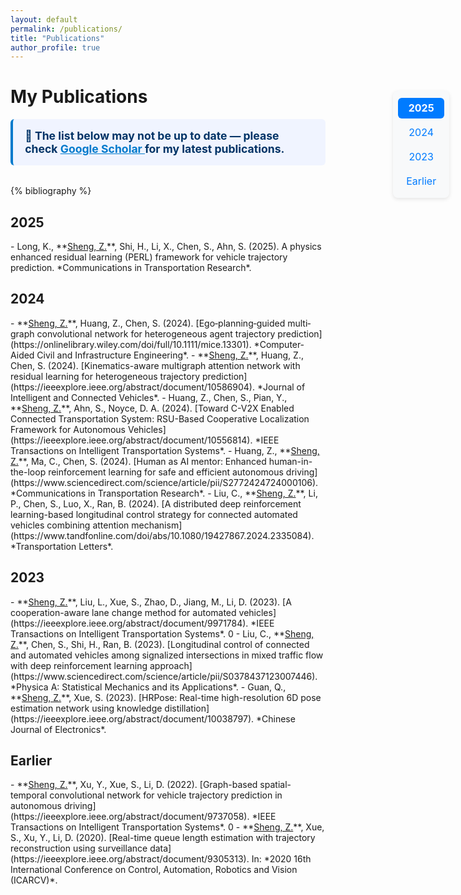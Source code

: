 ```yaml
---
layout: default
permalink: /publications/
title: "Publications"
author_profile: true
---
```


# My Publications




<div style="background-color: #f0f4ff; border-left: 4px solid #007acc; padding: 1rem 1.2rem; margin-bottom: 2rem; border-radius: 6px;">
  <h2 style="margin: 0; font-size: 1.1rem; color: #003366;">
    📌 The list below may not be up to date — please check
    <a href="https://scholar.google.com/citations?user=3T-SILsAAAAJ" target="_blank" style="color: #007acc; text-decoration: underline;">
      Google Scholar
    </a>
    for my latest publications.
  </h2>
</div>


{% bibliography %}

<h2 class="pub-year" id="y2025">2025</h2>
- Long, K., **<u>Sheng, Z.</u>**, Shi, H., Li, X., Chen, S., Ahn, S. (2025). A physics enhanced residual learning (PERL) framework for vehicle trajectory prediction. *Communications in Transportation Research*.

<h2 class="pub-year" id="y2024">2024</h2>
- **<u>Sheng, Z.</u>**, Huang, Z., Chen, S. (2024). [Ego‐planning‐guided multi‐graph convolutional network for heterogeneous agent trajectory prediction](https://onlinelibrary.wiley.com/doi/full/10.1111/mice.13301). *Computer‐Aided Civil and Infrastructure Engineering*.
- **<u>Sheng, Z.</u>**, Huang, Z., Chen, S. (2024). [Kinematics-aware multigraph attention network with residual learning for heterogeneous trajectory prediction](https://ieeexplore.ieee.org/abstract/document/10586904). *Journal of Intelligent and Connected Vehicles*.
- Huang, Z., Chen, S., Pian, Y., **<u>Sheng, Z.</u>**, Ahn, S., Noyce, D. A. (2024). [Toward C-V2X Enabled Connected Transportation System: RSU-Based Cooperative Localization Framework for Autonomous Vehicles](https://ieeexplore.ieee.org/abstract/document/10556814). *IEEE Transactions on Intelligent Transportation Systems*.
- Huang, Z., **<u>Sheng, Z.</u>**, Ma, C., Chen, S. (2024). [Human as AI mentor: Enhanced human-in-the-loop reinforcement learning for safe and efficient autonomous driving](https://www.sciencedirect.com/science/article/pii/S2772424724000106). *Communications in Transportation Research*.
- Liu, C., **<u>Sheng, Z.</u>**, Li, P., Chen, S., Luo, X., Ran, B. (2024). [A distributed deep reinforcement learning-based longitudinal control strategy for connected automated vehicles combining attention mechanism](https://www.tandfonline.com/doi/abs/10.1080/19427867.2024.2335084). *Transportation Letters*.

<h2 class="pub-year" id="y2023">2023</h2>
- **<u>Sheng, Z.</u>**, Liu, L., Xue, S., Zhao, D., Jiang, M., Li, D. (2023). [A cooperation-aware lane change method for automated vehicles](https://ieeexplore.ieee.org/abstract/document/9971784). *IEEE Transactions on Intelligent Transportation Systems*. <span class="show_paper_citations" data='3T-SILsAAAAJ:qUcmZB5y_30C'><i class="fab fa-google-scholar"></i><span class="citation-count">0</span></span>
- Liu, C., **<u>Sheng, Z.</u>**, Chen, S., Shi, H., Ran, B. (2023). [Longitudinal control of connected and automated vehicles among signalized intersections in mixed traffic flow with deep reinforcement learning approach](https://www.sciencedirect.com/science/article/pii/S0378437123007446). *Physica A: Statistical Mechanics and its Applications*.
- Guan, Q., **<u>Sheng, Z.</u>**, Xue, S. (2023). [HRPose: Real-time high-resolution 6D pose estimation network using knowledge distillation](https://ieeexplore.ieee.org/abstract/document/10038797). *Chinese Journal of Electronics*.

<h2 class="pub-year" id="ybefore">Earlier</h2>
- **<u>Sheng, Z.</u>**, Xu, Y., Xue, S., Li, D. (2022). [Graph-based spatial-temporal convolutional network for vehicle trajectory prediction in autonomous driving](https://ieeexplore.ieee.org/abstract/document/9737058). *IEEE Transactions on Intelligent Transportation Systems*. <span class="show_paper_citations" data='3T-SILsAAAAJ:aqlVkmm33-oC'><i class="fab fa-google-scholar"></i><span class="citation-count">0</span></span>
- **<u>Sheng, Z.</u>**, Xue, S., Xu, Y., Li, D. (2020). [Real-time queue length estimation with trajectory reconstruction using surveillance data](https://ieeexplore.ieee.org/abstract/document/9305313). In: *2020 16th International Conference on Control, Automation, Robotics and Vision (ICARCV)*.



<div class="year-nav">
  <a href="#y2025" class="year-link active">2025</a>
  <a href="#y2024" class="year-link">2024</a>
  <a href="#y2023" class="year-link">2023</a>
  <a href="#ybefore" class="year-link">Earlier</a>
</div>

<style>
    .year-nav {
      position: fixed;
      top: 200px;
      right: 30px;
      display: flex;
      flex-direction: column;
      background: #f8f9fa;
      border-radius: 8px;
      padding: 0.5rem;
      box-shadow: 0 2px 6px rgba(0,0,0,0.1);
      z-index: 999;
    }
    
    .year-link {
      text-decoration: none;
      color: #007bff;
      padding: 0.4rem 0.8rem;
      margin: 3px 0;
      border-radius: 6px;
      text-align: center;
      font-size: 1rem;
    }
    
    .year-link:hover {
      background: #e6f0ff;
    }
    
    .year-link.active {
      background: #007bff;
      color: white;
      font-weight: bold;
    }
</style>

<script>
document.addEventListener('DOMContentLoaded', function () {
  const links = document.querySelectorAll('.year-link');
  const sections = Array.from(links).map(link => {
    const id = link.getAttribute('href').substring(1);
    return document.getElementById(id);
  });

  window.addEventListener('scroll', () => {
    let current = sections[0];
    for (let section of sections) {
      const top = section.getBoundingClientRect().top;
      if (top <= 100) {
        current = section;
      }
    }

    links.forEach(link => link.classList.remove('active'));
    const activeLink = document.querySelector(`.year-link[href="#${current.id}"]`);
    if (activeLink) activeLink.classList.add('active');
  });
});
</script>

